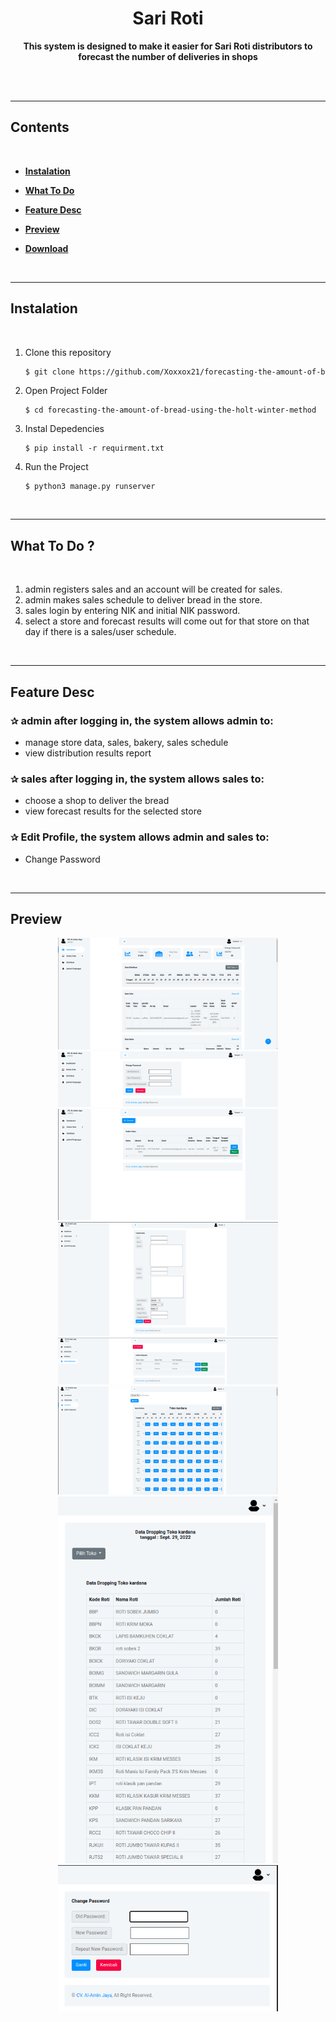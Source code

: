 # <h1 align="center">**Sari Roti**</h1>

<center>

<p><b> This system is designed to make it easier for Sari Roti distributors to forecast the number of deliveries in shops </b></p>

</center>
<br/>

<br/>
<hr/>

<!-- <span style='font-size:20px;'>&#128204;</span> -->

## **Contents**

<br/>

- [**Instalation**](#instalation)

- [**What To Do**](#what-to-do)

- [**Feature Desc**](#feature-desc)

- [**Preview**](#preview)

- [**Download**](#Download)

<br/>
<hr/>

## **Instalation**

<br/>

1. Clone this repository

   ```bash
   $ git clone https://github.com/Xoxxox21/forecasting-the-amount-of-bread-using-the-holt-winter-method.git
   ```

2. Open Project Folder

   ```
   $ cd forecasting-the-amount-of-bread-using-the-holt-winter-method
   ```

3. Instal Depedencies

   ```
   $ pip install -r requirment.txt
   ```

4. Run the Project
   ```
   $ python3 manage.py runserver
   ```

<br/>
<hr/>

## **What To Do ?**

<br/>

1. admin registers sales and an account will be created for sales.
2. admin makes sales schedule to deliver bread in the store.
3. sales login by entering NIK and initial NIK password.
4. select a store and forecast results will come out for that store on that day if there is a sales/user schedule.

<br/>
<hr/>

## **Feature Desc**

### <span style='font-size:15px;'>&#10032;</span> admin after logging in, the system allows admin to:

- manage store data, sales, bakery, sales schedule
- view distribution results report

### <span style='font-size:15px;'>&#10032;</span> sales after logging in, the system allows sales to:

- choose a shop to deliver the bread
- view forecast results for the selected store

### <span style='font-size:15px;'>&#10032;</span> Edit Profile, the system allows admin and sales to:

- Change Password

<br/>
<hr/>

## **Preview**

<p align="center">
<img src="static/images/dashboard.png" width="70%"/><br />
<img src="static/images/change_pass.png" width="70%"/><br />
<img src="static/images/kelola_sales.png" width="70%"/><br />
<img src="static/images/tambahsales.png" width="70%"/><br />
<img src="static/images/jadwal.png" width="70%"/><br />
<img src="static/images/distribusi.png" width="70%"/><br />
<img src="static/images/sales_hasil.png" width="70%"/><br />
<img src="static/images/changes_sales.png" width="70%"/><br />
</p>

